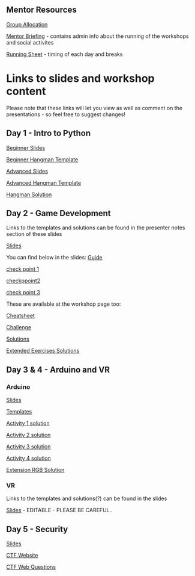 ## Mentor Resources
[Group Allocation](https://docs.google.com/spreadsheets/d/1jcmd_cW8Cl-9B1CDfRMDmZb7W9N4p-SfuDWq_smaTSM/edit?usp=sharing)

[Mentor Briefing](https://docs.google.com/document/d/13dbuucKJzWb3n6iTUPXL0kw7A9_pqP_MWlYHmg1h6Cs/edit?usp=sharing) - contains admin info about the running of the workshops and social activites

[Running Sheet](https://docs.google.com/document/d/1vXqQyU--q0cIlawy07dwG0rIgXws6IoMWA4vcjdEZWQ/edit?usp=sharing) - timing of each day and breaks


# Links to slides and workshop content
Please note that these links will let you view as well as comment on the presentations - so feel free to suggest changes!

## Day 1 - Intro to Python
[Beginner Slides](https://docs.google.com/presentation/d/1faddK-8BSS5xfTGPQSqnnuu3bWklKWfyKKra8RXYolQ/edit?usp=sharing)

[Beginner Hangman Template](./Intro/hangman_beginner_exercises.py)

[Advanced Slides](https://docs.google.com/presentation/d/1CRzr3Q4_dN-JJM6eC8puRYEYvo-DS1GruwpNAi4PH7w/edit?usp=sharing)

[Advanced Hangman Template](./Intro/hangman_advanced_exercises.py)

[Hangman Solution](./Intro/hangman_solutions.py)

## Day 2 - Game Development
Links to the templates and solutions can be found in the presenter notes section of these slides

[Slides](https://docs.google.com/presentation/d/114lYsKB3rcf3awplDARNvMAd-TiKMVKaEpzl8gaaWwQ/edit?usp=sharing)

You can find below in the slides:
[Guide](https://docs.google.com/document/d/1vYFrctGC_VUUnG8BZI0JyeuJ89aM9kYtYlAndrpWOfo/edit?usp=sharing)

[check point 1](https://editor.p5js.org/lovelyflower654/sketches/RBSFangDG)

[checkppoint2](https://editor.p5js.org/lovelyflower654/sketches/MTEuw8fQn)

[check point 3](https://editor.p5js.org/lovelyflower654/sketches/hmLimVx8u)

These are available at the workshop page too:

[Cheatsheet](./cheatsheet.html)

[Challenge](./challenges.html)

[Solutions](https://editor.p5js.org/lovelyflower654/sketches/jpoB4pLpN)

[Extended Exercises Solutions](https://editor.p5js.org/esyw/sketches/-pyzerm-7)


## Day 3 & 4 - Arduino and VR
### Arduino
[Slides](https://docs.google.com/presentation/d/1bKnawmJyAzsBhgAXrxN8Ov3NMPo92iNM21punABZnBg/edit?usp=sharing)

[Templates](./arduino.html)

[Activity 1 solution](./Arduino/BlinkSolution)

[Activity 2 solution](./Arduino/TrafficLightsSolution.md)

[Activity 3 solution](./Arduino/PushButtonSolution.md)

[Activity 4 solution](./Arduino/PotentiometerSolution.md)

[Extension RGB Solution](./Arduino/RGBSolution.md)

### VR
Links to the templates and solutions(?) can be found in the slides

[Slides](https://docs.google.com/presentation/d/1Z_5vUEgAjdTvwrhITnAKevVuMr2yj7sUj-0wxrM4sog/edit?usp=sharing) - EDITABLE - PLEASE BE CAREFUL..

## Day 5 - Security
[Slides](https://docs.google.com/presentation/d/17DG-MZuFsstUelHDTyMtziZvMXL38YbHp_mRi5itGRo/edit?usp=sharing)

[CTF Website](https://ctf.compclub.com.au/)

[CTF Web Questions](https://ctf-webquestions.compclub.com.au/)


<script>
  let password = prompt("Please enter the password");
  if (password != "geologyrocks"){
    document.getElementsByTagName("section")[0].innerHTML = "";
    alert("Incorrect password :(");
  }
  
</script>
